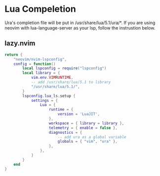 # Lua Compeletion

Ura's completion file will be put in /usr/share/lua/5.1/ura/*. If you are using neovim with lua-language-server as your lsp, follow the instrustion below.

## lazy.nvim

```lua
return {
    "neovim/nvim-lspconfig",
    config = function()
        local lspconfig = require("lspconfig")
        local library = {
            vim.env.VIMRUNTIME,
            -- add /usr/share/lua/5.1 to library
            "/usr/share/lua/5.1/",
        }
        lspconfig.lua_ls.setup {
            settings = {
                Lua = {
                    runtime = {
                        version = 'LuaJIT',
                    },
                    workspace = { library = library },
                    telemetry = { enable = false },
                    diagnostics = {
                        -- add ura as a global variable
                        globals = { "vim", "ura" },
                    },
                },
            }
        }
    end
}
```


